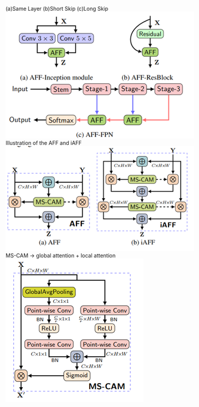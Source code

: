 (a)Same Layer (b)Short Skip (c)Long Skip
![Alt text](image.png)
Illustration of the AFF and iAFF
![Alt text](image-1.png)
MS-CAM → global attention + local attention 
![Alt text](image-2.png)